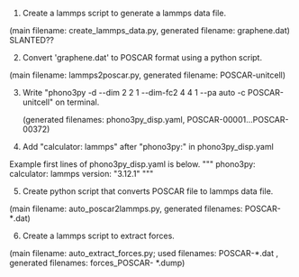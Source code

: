 1. Create a lammps script to generate a lammps data file.

(main filename: create_lammps_data.py, generated filename: graphene.dat) SLANTED??

2. Convert 'graphene.dat' to POSCAR format using a python script.

(main filename: lammps2poscar.py, generated filename: POSCAR-unitcell)

3. Write "phono3py -d --dim 2 2 1 --dim-fc2 4 4 1 --pa auto -c POSCAR-unitcell" on terminal.
   
   (generated filenames: phono3py_disp.yaml, POSCAR-00001...POSCAR-00372)

4. Add "calculator: lammps" after "phono3py:" in phono3py_disp.yaml

Example first lines of phono3py_disp.yaml is below.
"""
phono3py:
  calculator: lammps
  version: "3.12.1"
"""

5. Create python script that converts POSCAR file to lammps data file.

(main filename: auto_poscar2lammps.py, generated filenames: POSCAR-*.dat)

6. Create a lammps script to extract forces.
   
(main filename: auto_extract_forces.py; used filenames: POSCAR-*.dat , generated filenames: forces_POSCAR- *.dump)

   
